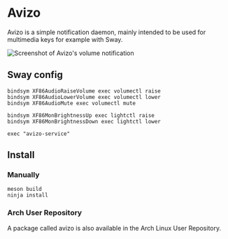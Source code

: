 # Avizo

Avizo is a simple notification daemon, mainly intended to be used for multimedia keys for example with Sway.

![Screenshot of Avizo's volume notification](https://raw.githubusercontent.com/misterdanb/avizo/master/github/screenshot.png)

## Sway config

```
bindsym XF86AudioRaiseVolume exec volumectl raise
bindsym XF86AudioLowerVolume exec volumectl lower
bindsym XF86AudioMute exec volumectl mute

bindsym XF86MonBrightnessUp exec lightctl raise
bindsym XF86MonBrightnessDown exec lightctl lower

exec "avizo-service"
```

## Install

### Manually

```
meson build
ninja install
```

### Arch User Repository

A package called avizo is also available in the Arch Linux User Repository.
